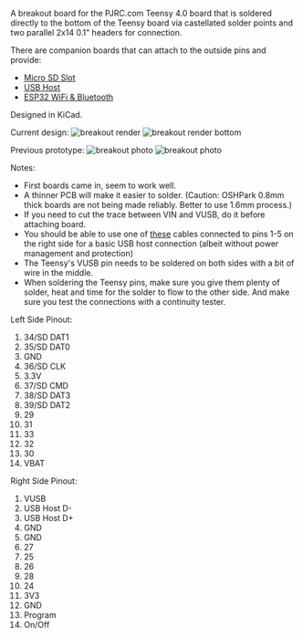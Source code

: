 A breakout board for the PJRC.com Teensy 4.0 board that is soldered directly to the bottom of the Teensy board via castellated solder points and two parallel 2x14 0.1" headers for connection.

There are companion boards that can attach to the outside pins and provide:

- [Micro SD Slot](https://github.com/blackketter/teensy4_sd_breakout)
- [USB Host](https://github.com/blackketter/teensy4_usb_host_breakout)
- [ESP32 WiFi & Bluetooth](https://github.com/blackketter/teensy4_esp32_breakout)

Designed in KiCad.

Current design:
![breakout render](render.png)
![breakout render bottom](render_bottom.png)

Previous prototype:
![breakout photo](teensy4_header_breakout_photo.jpg)
![breakout photo](teensy4_header_breakout_photo2.jpg)

Notes:

- First boards came in, seem to work well.
- A thinner PCB will make it easier to solder. (Caution: OSHPark 0.8mm thick boards are not being made reliably.  Better to use 1.6mm process.)
- If you need to cut the trace between VIN and VUSB, do it before attaching board.
- You should be able to use one of [these](https://www.pjrc.com/store/cable_usb_host_t36.html) cables connected to pins 1-5 on the right side for a basic USB host connection (albeit without power management and protection)
- The Teensy's VUSB pin needs to be soldered on both sides with a bit of wire in the middle.
- When soldering the Teensy pins, make sure you give them plenty of solder, heat and time for the solder to flow to the other side.  And make sure you test the connections with a continuity tester.

Left Side Pinout:

1. 34/SD DAT1
2. 35/SD DAT0
3. GND
4. 36/SD CLK
5. 3.3V
6. 37/SD CMD
7. 38/SD DAT3
8. 39/SD DAT2
9. 29
10. 31
11. 33
12. 32
13. 30
14. VBAT

Right Side Pinout:

1. VUSB
2. USB Host D-
3. USB Host D+
4. GND
5. GND
6. 27
7. 25
8. 26
9. 28
10. 24
11. 3V3
12. GND
13. Program
14. On/Off
